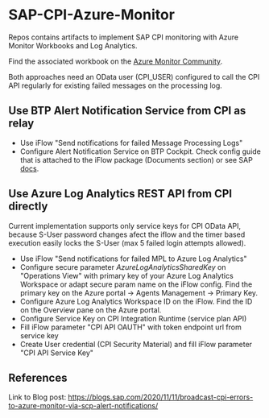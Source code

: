 # SAP-CPI-Azure-Monitor
Repos contains artifacts to implement SAP CPI monitoring with Azure Monitor Workbooks and Log Analytics.

Find the associated workbook on the [Azure Monitor Community](https://github.com/microsoft/AzureMonitorCommunity/tree/master/Solutions/SAP-SCP-Monitoring).

Both approaches need an OData user (CPI_USER) configured to call the CPI API regularly for existing failed messages on the processing log.

## Use BTP Alert Notification Service from CPI as relay

- Use iFlow "Send notifications for failed Message Processing Logs"
- Configure Alert Notification Service on BTP Cockpit. Check config guide that is attached to the iFlow package (Documents section) or see SAP [docs](https://blogs.sap.com/2019/10/14/receive-notifications-for-failed-sap-cloud-platform-integration-flows-via-any-channel-with-alert-notification/).

## Use Azure Log Analytics REST API from CPI directly

Current implementation supports only service keys for CPI OData API, because S-User password changes afect the iflow and the timer based execution easily locks the S-User (max 5 failed login attempts allowed).

- Use iFlow "Send notifications for failed MPL to Azure Log Analytics"
- Configure secure parameter _AzureLogAnalyticsSharedKey_ on "Operations View" with primary key of your Azure Log Analytics Workspace or adapt secure param name on the iFlow config. Find the primary key on the Azure portal -> Agents Management -> Primary Key.
- Configure Azure Log Analytics Workspace ID on the iFlow. Find the ID on the Overview pane on the Azure portal.
- Configure Service Key on CPI Integration Runtime (service plan API)
- Fill iFlow parameter "CPI API OAUTH" with token endpoint url from service key
- Create User credential (CPI Security Material) and fill iFlow parameter "CPI API Service Key"

## References
Link to Blog post: https://blogs.sap.com/2020/11/11/broadcast-cpi-errors-to-azure-monitor-via-scp-alert-notifications/
